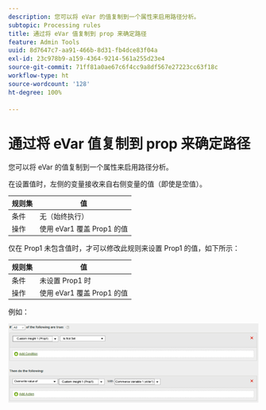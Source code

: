 ```yaml
---
description: 您可以将 eVar 的值复制到一个属性来启用路径分析。
subtopic: Processing rules
title: 通过将 eVar 值复制到 prop 来确定路径
feature: Admin Tools
uuid: 8d7647c7-aa91-466b-8d31-fb4dce83f04a
exl-id: 23c978b9-a159-4364-9214-561a255d23e4
source-git-commit: 71ff81a0ae67c6f4cc9a8df567e27223cc63f18c
workflow-type: ht
source-wordcount: '128'
ht-degree: 100%

---
```


# 通过将 eVar 值复制到 prop 来确定路径

您可以将 eVar 的值复制到一个属性来启用路径分析。

在设置值时，左侧的变量接收来自右侧变量的值（即使是空值）。

| 规则集 | 值 |
|---|---|
| 条件 | 无（始终执行） |
| 操作 | 使用 eVar1 覆盖 Prop1 的值 |

仅在 Prop1 未包含值时，才可以修改此规则来设置 Prop1 的值，如下所示：

| 规则集 | 值 |
|---|---|
| 条件 | 未设置 Prop1 时 |
| 操作 | 使用 eVar1 覆盖 Prop1 的值 |

例如：

![](assets/overwrite-empty-prop.png)
